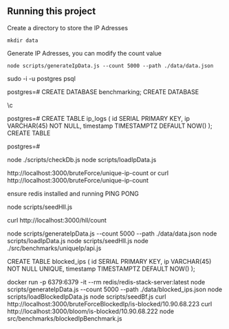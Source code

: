 

## Running this project
Create a directory to store the IP Adresses
```
mkdir data
```
Generate IP Adresses, you can modify the count value
```
node scripts/generateIpData.js --count 5000 --path ./data/data.json
```


sudo -i -u postgres
psql

postgres=# CREATE DATABASE benchmarking;
CREATE DATABASE

\c

postgres=# CREATE TABLE ip_logs (
    id SERIAL PRIMARY KEY,
    ip VARCHAR(45) NOT NULL,
    timestamp TIMESTAMPTZ DEFAULT NOW()
);
CREATE TABLE

postgres=# 


node ./scripts/checkDb.js
node scripts/loadIpData.js 

http://localhost:3000/bruteForce/unique-ip-count
or
curl http://localhost:3000/bruteForce/unique-ip-count



ensure redis installed and running
PING
PONG


node scripts/seedHll.js

curl http://localhost:3000/hll/count


<!-- hyper log log -->
node scripts/generateIpData.js --count 5000 --path ./data/data.json
node scripts/loadIpData.js 
node scripts/seedHll.js
node ./src/benchmarks/uniqueIp/api.js 


<!-- bloom filter -->

CREATE TABLE blocked_ips (
    id SERIAL PRIMARY KEY,
    ip VARCHAR(45) NOT NULL UNIQUE,
    timestamp TIMESTAMPTZ DEFAULT NOW()
);

docker run -p 6379:6379 -it --rm redis/redis-stack-server:latest
node scripts/generateIpData.js --count 5000 --path ./data/blocked_ips.json
node scripts/loadBlockedIpData.js
node scripts/seedBf.js
curl http://localhost:3000/bruteForceBlockedIp/is-blocked/10.90.68.223
curl http://localhost:3000/bloom/is-blocked/10.90.68.222
node src/benchmarks/blockedIpBenchmark.js 